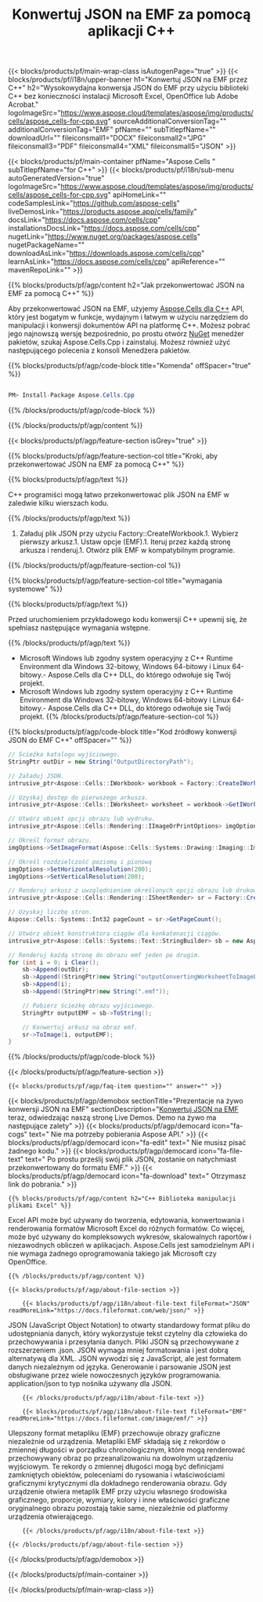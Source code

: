 ﻿---
title: Konwertuj JSON na EMF za pomocą aplikacji C++ 
url: /pl/cpp/conversion/json-to-emf/ 
description: Przykładowy kod konwersji C++ dla dokumentu JSON do formatu EMF. Programiści mogą używać tego kodu źródłowego do wsadowej konwersji JSON na EMF w dowolnej aplikacji C++.
---
{{< blocks/products/pf/main-wrap-class isAutogenPage="true" >}}
{{< blocks/products/pf/i18n/upper-banner h1="Konwertuj JSON na EMF przez C++" h2="Wysokowydajna konwersja JSON do EMF przy użyciu biblioteki C++ bez konieczności instalacji Microsoft Excel, OpenOffice lub Adobe Acrobat." logoImageSrc="https://www.aspose.cloud/templates/aspose/img/products/cells/aspose_cells-for-cpp.svg" sourceAdditionalConversionTag="" additionalConversionTag="EMF" pfName="" subTitlepfName="" downloadUrl="" fileiconsmall1="DOCX" fileiconsmall2="JPG" fileiconsmall3="PDF" fileiconsmall4="XML" fileiconsmall5="JSON" >}}

{{< blocks/products/pf/main-container pfName="Aspose.Cells " subTitlepfName="for C++" >}}
{{< blocks/products/pf/i18n/sub-menu autoGeneratedVersion="true" logoImageSrc="https://www.aspose.cloud/templates/aspose/img/products/cells/aspose_cells-for-cpp.svg" apiHomeLink="" codeSamplesLink="https://github.com/aspose-cells" liveDemosLink="https://products.aspose.app/cells/family" docsLink="https://docs.aspose.com/cells/cpp" installationsDocsLink="https://docs.aspose.com/cells/cpp" nugetLink="https://www.nuget.org/packages/aspose.cells" nugetPackageName="" downloadAsLink="https://downloads.aspose.com/cells/cpp" learnAsLink="https://docs.aspose.com/cells/cpp" apiReference="" mavenRepoLink="" >}}

{{% blocks/products/pf/agp/content h2="Jak przekonwertować JSON na EMF za pomocą C++" %}}

 Aby przekonwertować JSON na EMF, użyjemy
 [Aspose.Cells dla C++](https://products.aspose.com/cells/cpp) 
 API, który jest bogatym w funkcje, wydajnym i łatwym w użyciu narzędziem do manipulacji i konwersji dokumentów API na platformę C++. Możesz pobrać jego najnowszą wersję bezpośrednio, po prostu otwórz
 [NuGet](https://www.nuget.org/packages/aspose.cells) 
 menedżer pakietów, szukaj
 Aspose.Cells.Cpp 
 i zainstaluj. Możesz również użyć następującego polecenia z konsoli Menedżera pakietów.

{{% blocks/products/pf/agp/code-block title="Komenda" offSpacer="true" %}}

```cs

PM> Install-Package Aspose.Cells.Cpp


```

{{% /blocks/products/pf/agp/code-block %}}

{{% /blocks/products/pf/agp/content %}}

{{< blocks/products/pf/agp/feature-section isGrey="true" >}}

{{% blocks/products/pf/agp/feature-section-col title="Kroki, aby przekonwertować JSON na EMF za pomocą C++" %}}

{{% blocks/products/pf/agp/text %}}

 C++ programiści mogą łatwo przekonwertować plik JSON na EMF w zaledwie kilku wierszach kodu.

{{% /blocks/products/pf/agp/text %}}

1. Załaduj plik JSON przy użyciu Factory::CreateIWorkbook.1. Wybierz pierwszy arkusz.1. Ustaw opcje (EMF).1. Iteruj przez każdą stronę arkusza i renderuj.1. Otwórz plik EMF w kompatybilnym programie.

{{% /blocks/products/pf/agp/feature-section-col %}}

{{% blocks/products/pf/agp/feature-section-col title="wymagania systemowe" %}}

{{% blocks/products/pf/agp/text %}}

 Przed uruchomieniem przykładowego kodu konwersji C++ upewnij się, że spełniasz następujące wymagania wstępne.

{{% /blocks/products/pf/agp/text %}}

- Microsoft Windows lub zgodny system operacyjny z C++ Runtime Environment dla Windows 32-bitowy, Windows 64-bitowy i Linux 64-bitowy.- Aspose.Cells dla C++ DLL, do którego odwołuje się Twój projekt.
- Microsoft Windows lub zgodny system operacyjny z C++ Runtime Environment dla Windows 32-bitowy, Windows 64-bitowy i Linux 64-bitowy.- Aspose.Cells dla C++ DLL, do którego odwołuje się Twój projekt.
{{% /blocks/products/pf/agp/feature-section-col %}}

{{% blocks/products/pf/agp/code-block title="Kod źródłowy konwersji JSON do EMF C++" offSpacer="" %}}

```cs
// Ścieżka katalogu wyjściowego.
StringPtr outDir = new String("OutputDirectoryPath");

// Załaduj JSON.
intrusive_ptr<Aspose::Cells::IWorkbook> workbook = Factory::CreateIWorkbook(u"sourceFile.json");

// Uzyskaj dostęp do pierwszego arkusza.
intrusive_ptr<Aspose::Cells::IWorksheet> worksheet = workbook->GetIWorksheets()->GetObjectByIndex(0);

// Utwórz obiekt opcji obrazu lub wydruku.
intrusive_ptr<Aspose::Cells::Rendering::IImageOrPrintOptions> imgOptions = Factory::CreateIImageOrPrintOptions();

// Określ format obrazu.
imgOptions->SetImageFormat(Aspose::Cells::Systems::Drawing::Imaging::ImageFormat::GetEmf());

// Określ rozdzielczość poziomą i pionową
imgOptions->SetHorizontalResolution(200);
imgOptions->SetVerticalResolution(200);

// Renderuj arkusz z uwzględnieniem określonych opcji obrazu lub drukowania.
intrusive_ptr<Aspose::Cells::Rendering::ISheetRender> sr = Factory::CreateISheetRender(worksheet, imgOptions);

// Uzyskaj liczbę stron.
Aspose::Cells::Systems::Int32 pageCount = sr->GetPageCount();

// Utwórz obiekt konstruktora ciągów dla konkatenacji ciągów.
intrusive_ptr<Aspose::Cells::Systems::Text::StringBuilder> sb = new Aspose::Cells::Systems::Text::StringBuilder();

// Renderuj każdą stronę do obrazu emf jeden po drugim.
for (int i = 0; i Clear();
	sb->Append(outDir);
	sb->Append((StringPtr)new String("outputConvertingWorksheetToImageEMF_"));
	sb->Append(i);
	sb->Append((StringPtr)new String(".emf"));

	// Pobierz ścieżkę obrazu wyjściowego.
	StringPtr outputEMF = sb->ToString();

	// Konwertuj arkusz na obraz emf.
	sr->ToImage(i, outputEMF);
}


```

{{% /blocks/products/pf/agp/code-block %}}

{{< /blocks/products/pf/agp/feature-section >}}

    {{< blocks/products/pf/agp/faq-item question="" answer="" >}}
 

<!-- aboutfile Starts -->

{{< blocks/products/pf/agp/demobox sectionTitle="Prezentacje na żywo konwersji JSON na EMF" sectionDescription="[Konwertuj JSON na EMF](https://products.aspose.app/cells/conversion/json-to-emf) teraz, odwiedzając naszą stronę Live Demos. Demo na żywo ma następujące zalety" >}}
        {{< blocks/products/pf/agp/democard icon="fa-cogs" text=" Nie ma potrzeby pobierania Aspose API." >}}
        {{< blocks/products/pf/agp/democard icon="fa-edit" text=" Nie musisz pisać żadnego kodu." >}}
        {{< blocks/products/pf/agp/democard icon="fa-file-text" text=" Po prostu prześlij swój plik JSON, zostanie on natychmiast przekonwertowany do formatu EMF." >}}
        {{< blocks/products/pf/agp/democard icon="fa-download" text=" Otrzymasz link do pobrania." >}}

    {{% blocks/products/pf/agp/content h2="C++ Biblioteka manipulacji plikami Excel" %}}

 Excel API może być używany do tworzenia, edytowania, konwertowania i renderowania formatów Microsoft Excel do różnych formatów. Co więcej, może być używany do kompleksowych wykresów, skalowalnych raportów i niezawodnych obliczeń w aplikacjach. Aspose.Cells jest samodzielnym API i nie wymaga żadnego oprogramowania takiego jak Microsoft czy OpenOffice.  



    {{% /blocks/products/pf/agp/content %}}

    {{< blocks/products/pf/agp/about-file-section >}}

        {{< blocks/products/pf/agp/i18n/about-file-text fileFormat="JSON" readMoreLink="https://docs.fileformat.com/web/json/" >}}

JSON (JavaScript Object Notation) to otwarty standardowy format pliku do udostępniania danych, który wykorzystuje tekst czytelny dla człowieka do przechowywania i przesyłania danych. Pliki JSON są przechowywane z rozszerzeniem .json. JSON wymaga mniej formatowania i jest dobrą alternatywą dla XML. JSON wywodzi się z JavaScript, ale jest formatem danych niezależnym od języka. Generowanie i parsowanie JSON jest obsługiwane przez wiele nowoczesnych języków programowania. application/json to typ nośnika używany dla JSON.

        {{< /blocks/products/pf/agp/i18n/about-file-text >}}

        {{< blocks/products/pf/agp/i18n/about-file-text fileFormat="EMF" readMoreLink="https://docs.fileformat.com/image/emf/" >}}

Ulepszony format metapliku (EMF) przechowuje obrazy graficzne niezależnie od urządzenia. Metapliki EMF składają się z rekordów o zmiennej długości w porządku chronologicznym, które mogą renderować przechowywany obraz po przeanalizowaniu na dowolnym urządzeniu wyjściowym. Te rekordy o zmiennej długości mogą być definicjami zamkniętych obiektów, poleceniami do rysowania i właściwościami graficznymi krytycznymi dla dokładnego renderowania obrazu. Gdy urządzenie otwiera metaplik EMF przy użyciu własnego środowiska graficznego, proporcje, wymiary, kolory i inne właściwości graficzne oryginalnego obrazu pozostają takie same, niezależnie od platformy urządzenia otwierającego.

        {{< /blocks/products/pf/agp/i18n/about-file-text >}}

    {{< /blocks/products/pf/agp/about-file-section >}}

{{< /blocks/products/pf/agp/demobox >}}

<!-- aboutfile Ends -->



{{< /blocks/products/pf/main-container >}}
    
{{< /blocks/products/pf/main-wrap-class >}}